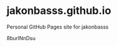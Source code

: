 # jakonbasss.github.io
Personal GitHub Pages site for jakonbasss













































































8burlNnDsu
